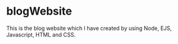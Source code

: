 # blogWebsite
This is the blog website which I have created by using Node, EJS, Javascript, HTML and CSS.
